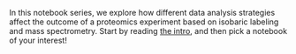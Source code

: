 In this notebook series, we explore how different data analysis strategies affect the outcome of a proteomics experiment based on isobaric labeling and mass spectrometry.
Start by reading [the intro](intro.Rmd), and then pick a notebook of your interest!

